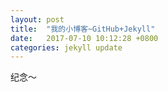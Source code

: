 ```yaml
---
layout: post
title:  "我的小博客~GitHub+Jekyll"
date:   2017-07-10 10:12:28 +0800
categories: jekyll update
---
```

  纪念～
